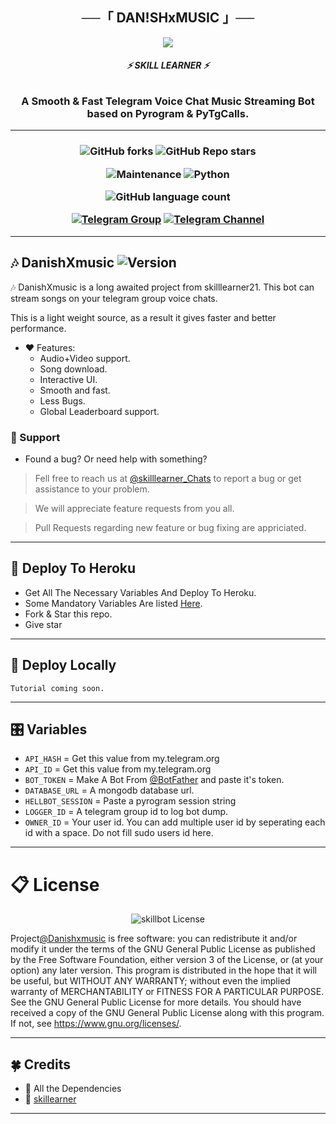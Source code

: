 <h2 align="center">
    ──「 DAN!SHxMUSIC  」──
</h2>
<p align="center">
  <img src="https://graph.org/file/876f7b95f00e9e557bfd8.jpg">
</p>

<h6 align="center">
  <b>⚡ SKILL LEARNER ⚡</b>
</h6>

<h3 align="center">
  <b>A Smooth & Fast Telegram Voice Chat Music Streaming Bot based on Pyrogram & PyTgCalls.</b>
</h3>

------
<h3 align="center">
  
  ![GitHub forks](https://img.shields.io/github/forks/skill-learner21/DanishXmusic21?style=social)
  ![GitHub Repo stars](https://img.shields.io/github/stars/skill-learner21/DanishXmusic21?style=social)
  
  ![Maintenance](https://img.shields.io/badge/Maintained%3F-Yes-white?&style=social&logo=hugo)
  ![Python](https://img.shields.io/badge/Python-v3.11-white?style=social&logo=python)
  
  ![GitHub language count](https://img.shields.io/github/languages/count/skill-learner21/DanishXmusic21?&style=social&logo=hyper)
  
  [![Telegram Group](https://img.shields.io/badge/Telegram-Group-white?&style=social&logo=telegram)](https://t.me/ThE_cHaTTeR_BoXx21)
  [![Telegram Channel](https://img.shields.io/badge/Telegram-Channel-white?&style=social&logo=telegram)](https://t.me/ThE_RoYaL_sQuAd)
  
</h3>

------
## 🎶 DanishXmusic ![Version](https://img.shields.io/github/v/release/skill-learner21/DanishXmusic21?color=black&logo=github&logoColor=black&style=social)

🎶 DanishXmusic is a long awaited project from skilllearner21. This bot can stream songs on your telegram group voice chats.

This is a light weight source, as a result it gives faster and better performance.

- ❤️ Features:
  - Audio+Video support.
  - Song download.
  - Interactive UI.
  - Smooth and fast.
  - Less Bugs.
  - Global Leaderboard support.

### 📣 Support
- Found a bug? Or need help with something?

> Fell free to reach us at [@skilllearner_Chats](https://t.me/Skill_Learner_BoTz) to report a bug or get assistance to your problem.

> We will appreciate feature requests from you all.

> Pull Requests regarding new feature or bug fixing are appriciated.

------
## 🚀 Deploy To Heroku
- Get All The Necessary Variables And Deploy To Heroku.
- Some Mandatory Variables Are listed [Here](#Variables).
- Fork & Star this repo.
- Give star 
------
## 🚀 Deploy Locally

`Tutorial coming soon.`

------
## 🎛️ Variables

- `API_HASH`  =  Get this value from my.telegram.org
- `API_ID`  =  Get this value from my.telegram.org
- `BOT_TOKEN`  =  Make A Bot From [@BotFather](https://t.me/botfather) and paste it's token.
- `DATABASE_URL`  =  A mongodb database url.
- `HELLBOT_SESSION`  =  Paste a pyrogram session string
- `LOGGER_ID`  =  A telegram group id to log bot dump.
- `OWNER_ID` = Your user id. You can add multiple user id by seperating each id with a space. Do not fill sudo users id here.

------
# 📋 License

<p align="center">
    <img src="https://www.gnu.org/graphics/gplv3-or-later.png" alt="skillbot License">
</p>

Project[@Danishxmusic](https://github.com/skill-learner21/DanishXmusic21) is free software: you can redistribute it and/or modify
it under the terms of the GNU General Public License as published by
the Free Software Foundation, either version 3 of the License, or
(at your option) any later version.
This program is distributed in the hope that it will be useful,
but WITHOUT ANY WARRANTY; without even the implied warranty of
MERCHANTABILITY or FITNESS FOR A PARTICULAR PURPOSE.  See the
GNU General Public License for more details.
You should have received a copy of the GNU General Public License
along with this program. If not, see <https://www.gnu.org/licenses/>.

------
## 🍀 Credits

- 💖 All the Dependencies
- 💖 [skillearner](https://github.com/skill-learner21)

------





 
